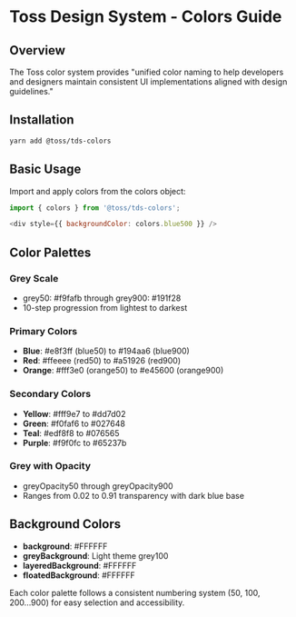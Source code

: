 # Toss Design System - Colors Guide

## Overview

The Toss color system provides "unified color naming to help developers and designers maintain consistent UI implementations aligned with design guidelines."

## Installation

```bash
yarn add @toss/tds-colors
```

## Basic Usage

Import and apply colors from the colors object:

```javascript
import { colors } from '@toss/tds-colors';

<div style={{ backgroundColor: colors.blue500 }} />
```

## Color Palettes

### Grey Scale
- grey50: #f9fafb through grey900: #191f28
- 10-step progression from lightest to darkest

### Primary Colors
- **Blue**: #e8f3ff (blue50) to #194aa6 (blue900)
- **Red**: #ffeeee (red50) to #a51926 (red900)
- **Orange**: #fff3e0 (orange50) to #e45600 (orange900)

### Secondary Colors
- **Yellow**: #fff9e7 to #dd7d02
- **Green**: #f0faf6 to #027648
- **Teal**: #edf8f8 to #076565
- **Purple**: #f9f0fc to #65237b

### Grey with Opacity
- greyOpacity50 through greyOpacity900
- Ranges from 0.02 to 0.91 transparency with dark blue base

## Background Colors

- **background**: #FFFFFF
- **greyBackground**: Light theme grey100
- **layeredBackground**: #FFFFFF
- **floatedBackground**: #FFFFFF

Each color palette follows a consistent numbering system (50, 100, 200...900) for easy selection and accessibility.
